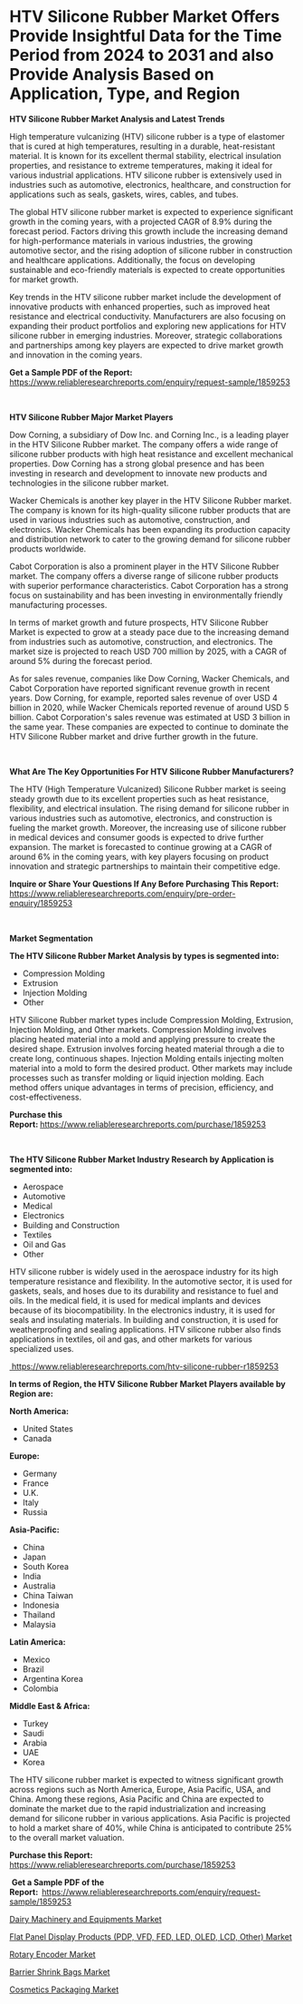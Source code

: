 <p><h1>HTV Silicone Rubber Market Offers Provide Insightful Data for the Time Period from 2024 to 2031 and also Provide Analysis Based on Application, Type, and Region</h1></p><p><strong>HTV Silicone Rubber Market Analysis and Latest Trends</strong></p>
<p><p>High temperature vulcanizing (HTV) silicone rubber is a type of elastomer that is cured at high temperatures, resulting in a durable, heat-resistant material. It is known for its excellent thermal stability, electrical insulation properties, and resistance to extreme temperatures, making it ideal for various industrial applications. HTV silicone rubber is extensively used in industries such as automotive, electronics, healthcare, and construction for applications such as seals, gaskets, wires, cables, and tubes.</p><p>The global HTV silicone rubber market is expected to experience significant growth in the coming years, with a projected CAGR of 8.9% during the forecast period. Factors driving this growth include the increasing demand for high-performance materials in various industries, the growing automotive sector, and the rising adoption of silicone rubber in construction and healthcare applications. Additionally, the focus on developing sustainable and eco-friendly materials is expected to create opportunities for market growth.</p><p>Key trends in the HTV silicone rubber market include the development of innovative products with enhanced properties, such as improved heat resistance and electrical conductivity. Manufacturers are also focusing on expanding their product portfolios and exploring new applications for HTV silicone rubber in emerging industries. Moreover, strategic collaborations and partnerships among key players are expected to drive market growth and innovation in the coming years.</p></p>
<p><strong>Get a Sample PDF of the Report:&nbsp;</strong> <a href="https://www.reliableresearchreports.com/enquiry/request-sample/1859253">https://www.reliableresearchreports.com/enquiry/request-sample/1859253</a></p>
<p>&nbsp;</p>
<p><strong>HTV Silicone Rubber Major Market Players</strong></p>
<p><p>Dow Corning, a subsidiary of Dow Inc. and Corning Inc., is a leading player in the HTV Silicone Rubber market. The company offers a wide range of silicone rubber products with high heat resistance and excellent mechanical properties. Dow Corning has a strong global presence and has been investing in research and development to innovate new products and technologies in the silicone rubber market.</p><p>Wacker Chemicals is another key player in the HTV Silicone Rubber market. The company is known for its high-quality silicone rubber products that are used in various industries such as automotive, construction, and electronics. Wacker Chemicals has been expanding its production capacity and distribution network to cater to the growing demand for silicone rubber products worldwide.</p><p>Cabot Corporation is also a prominent player in the HTV Silicone Rubber market. The company offers a diverse range of silicone rubber products with superior performance characteristics. Cabot Corporation has a strong focus on sustainability and has been investing in environmentally friendly manufacturing processes.</p><p>In terms of market growth and future prospects, HTV Silicone Rubber Market is expected to grow at a steady pace due to the increasing demand from industries such as automotive, construction, and electronics. The market size is projected to reach USD 700 million by 2025, with a CAGR of around 5% during the forecast period.</p><p>As for sales revenue, companies like Dow Corning, Wacker Chemicals, and Cabot Corporation have reported significant revenue growth in recent years. Dow Corning, for example, reported sales revenue of over USD 4 billion in 2020, while Wacker Chemicals reported revenue of around USD 5 billion. Cabot Corporation's sales revenue was estimated at USD 3 billion in the same year. These companies are expected to continue to dominate the HTV Silicone Rubber market and drive further growth in the future.</p></p>
<p>&nbsp;</p>
<p><strong>What Are The Key Opportunities For HTV Silicone Rubber Manufacturers?</strong></p>
<p><p>The HTV (High Temperature Vulcanized) Silicone Rubber market is seeing steady growth due to its excellent properties such as heat resistance, flexibility, and electrical insulation. The rising demand for silicone rubber in various industries such as automotive, electronics, and construction is fueling the market growth. Moreover, the increasing use of silicone rubber in medical devices and consumer goods is expected to drive further expansion. The market is forecasted to continue growing at a CAGR of around 6% in the coming years, with key players focusing on product innovation and strategic partnerships to maintain their competitive edge.</p></p>
<p><strong>Inquire or Share Your Questions If Any Before Purchasing This Report:</strong> <a href="https://www.reliableresearchreports.com/enquiry/pre-order-enquiry/1859253">https://www.reliableresearchreports.com/enquiry/pre-order-enquiry/1859253</a></p>
<p>&nbsp;</p>
<p><strong>Market Segmentation</strong></p>
<p><strong>The HTV Silicone Rubber Market Analysis by types is segmented into:</strong></p>
<p><ul><li>Compression Molding</li><li>Extrusion</li><li>Injection Molding</li><li>Other</li></ul></p>
<p><p>HTV Silicone Rubber market types include Compression Molding, Extrusion, Injection Molding, and Other markets. Compression Molding involves placing heated material into a mold and applying pressure to create the desired shape. Extrusion involves forcing heated material through a die to create long, continuous shapes. Injection Molding entails injecting molten material into a mold to form the desired product. Other markets may include processes such as transfer molding or liquid injection molding. Each method offers unique advantages in terms of precision, efficiency, and cost-effectiveness.</p></p>
<p><strong>Purchase this Report:&nbsp;</strong><a href="https://www.reliableresearchreports.com/purchase/1859253">https://www.reliableresearchreports.com/purchase/1859253</a></p>
<p>&nbsp;</p>
<p><strong>The HTV Silicone Rubber Market Industry Research by Application is segmented into:</strong></p>
<p><ul><li>Aerospace</li><li>Automotive</li><li>Medical</li><li>Electronics</li><li>Building and Construction</li><li>Textiles</li><li>Oil and Gas</li><li>Other</li></ul></p>
<p><p>HTV silicone rubber is widely used in the aerospace industry for its high temperature resistance and flexibility. In the automotive sector, it is used for gaskets, seals, and hoses due to its durability and resistance to fuel and oils. In the medical field, it is used for medical implants and devices because of its biocompatibility. In the electronics industry, it is used for seals and insulating materials. In building and construction, it is used for weatherproofing and sealing applications. HTV silicone rubber also finds applications in textiles, oil and gas, and other markets for various specialized uses.</p></p>
<p><a href="https://www.reliableresearchreports.com/htv-silicone-rubber-r1859253">&nbsp;https://www.reliableresearchreports.com/htv-silicone-rubber-r1859253</a></p>
<p><strong>In terms of Region, the HTV Silicone Rubber Market Players available by Region are:</strong></p>
<p>
    <p> <strong> North America: </strong>
        <ul>
            <li>United States</li>
            <li>Canada</li>
        </ul>
        </p> 
    <p> <strong> Europe: </strong>
        <ul>
            <li>Germany</li>
            <li>France</li>
            <li>U.K.</li>
            <li>Italy</li>
            <li>Russia</li>
        </ul>
        </p> 
    <p> <strong> Asia-Pacific: </strong>
        <ul>
            <li>China</li>
            <li>Japan</li>
            <li>South Korea</li>
            <li>India</li>
            <li>Australia</li>
            <li>China Taiwan</li>
            <li>Indonesia</li>
            <li>Thailand</li>
            <li>Malaysia</li>
        </ul>
        </p> 
    <p> <strong> Latin America: </strong>
        <ul>
            <li>Mexico</li>
            <li>Brazil</li>
            <li>Argentina Korea</li>
            <li>Colombia</li>
        </ul>
        </p> 
    <p> <strong> Middle East & Africa: </strong>
        <ul>
            <li>Turkey</li>
            <li>Saudi</li>
            <li>Arabia</li>
            <li>UAE</li>
            <li>Korea</li>
        </ul>
    </p>
    </p>
<p><p>The HTV silicone rubber market is expected to witness significant growth across regions such as North America, Europe, Asia Pacific, USA, and China. Among these regions, Asia Pacific and China are expected to dominate the market due to the rapid industrialization and increasing demand for silicone rubber in various applications. Asia Pacific is projected to hold a market share of 40%, while China is anticipated to contribute 25% to the overall market valuation.</p></p>
<p><strong>Purchase this Report: </strong><a href="https://www.reliableresearchreports.com/purchase/1859253">https://www.reliableresearchreports.com/purchase/1859253</a></p>
<p>&nbsp;<strong>Get a Sample PDF of the Report:&nbsp;&nbsp;</strong><a href="https://www.reliableresearchreports.com/enquiry/request-sample/1859253">https://www.reliableresearchreports.com/enquiry/request-sample/1859253</a></p>
<p><strong></strong></p>
<p><p><a href="https://medium.com/@joanne.harris67856/global-dairy-machinery-and-equipments-market-by-product-type-by-application-by-region-and-7204055eea2a">Dairy Machinery and Equipments Market</a></p><p><a href="https://github.com/verajwilson971/Market-Research-Report-List-1/blob/main/flat-panel-display-products-pdp-vfd-fed-led-oled-lcd-other-market.md">Flat Panel Display Products (PDP, VFD, FED, LED, OLED, LCD, Other) Market</a></p><p><a href="https://medium.com/@ruth.gibson8095/rotary-encoder-market-report-by-product-type-incremental-rotary-encoders-absolute-rotary-3a84b19ad3f2">Rotary Encoder Market</a></p><p><a href="https://issuu.com/reportprime-2/docs/barrier-shrink-bags-market-size-2030.pptx">Barrier Shrink Bags Market</a></p><p><a href="https://issuu.com/reportprime-2/docs/cosmetics-packaging-market-size-2030.pptx">Cosmetics Packaging Market</a></p></p>